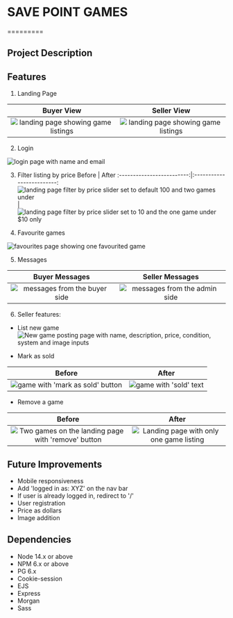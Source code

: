 # SAVE POINT GAMES
=========

## Project Description


## Features

1. Landing Page

Buyer View           |  Seller View
:-------------------------:|:-------------------------:
![landing page showing game listings](/assets/01%20buyer%20view.PNG)  |  ![landing page showing game listings](/assets/01%20admin%20view.PNG)

2. Login

![login page with name and email](/assets/02%20login.PNG)

3. Filter listing by price
Before          |  After
:-------------------------:|:-------------------------:
![landing page filter by price slider set to default 100 and two games under](/assets/Landing.PNG)| ![landing page filter by price slider set to 10 and the one game under $10 only](/assets/03%20Filter.PNG)

4. Favourite games

![favourites page showing one favourited game](/assets/04%20favourites.PNG)

5. Messages

Buyer Messages          |  Seller Messages
:-------------------------:|:-------------------------:
![messages from the buyer side](/assets/05%20messages.PNG) | ![messages from the admin side](/assets/05%20messages%20admin.PNG)

6. Seller features:

- List new game
![New game posting page with name, description, price, condition, system and image inputs](/assets/06%20post%20game.PNG)

- Mark as sold

Before          |  After
:-------------------------:|:-------------------------:
![game with 'mark as sold' button](/assets/06%20sold%201.PNG) | ![game with 'sold' text](/assets/06%20sold%202.PNG)

- Remove a game

Before          |  After
:-------------------------:|:-------------------------:
![Two games on the landing page with 'remove' button](/assets/06%20remove%201.PNG) | ![Landing page with only one game listing](/assets/06%20remove%202.PNG)

## Future Improvements

- Mobile responsiveness
- Add 'logged in as: XYZ' on the nav bar
- If user is already logged in, redirect to '/'
- User registration
- Price as dollars
- Image addition


## Dependencies

- Node 14.x or above
- NPM 6.x or above
- PG 6.x
- Cookie-session
- EJS
- Express
- Morgan
- Sass
